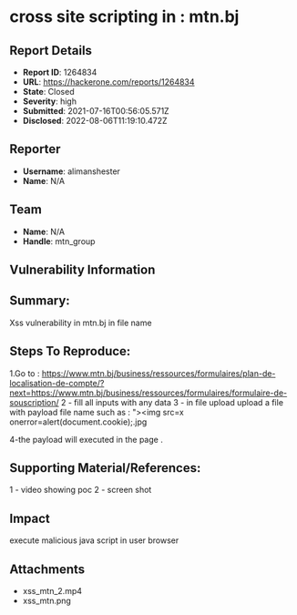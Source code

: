 # cross site scripting in : mtn.bj

## Report Details
- **Report ID**: 1264834
- **URL**: https://hackerone.com/reports/1264834
- **State**: Closed
- **Severity**: high
- **Submitted**: 2021-07-16T00:56:05.571Z
- **Disclosed**: 2022-08-06T11:19:10.472Z

## Reporter
- **Username**: alimanshester
- **Name**: N/A

## Team
- **Name**: N/A
- **Handle**: mtn_group

## Vulnerability Information
## Summary:
Xss vulnerability in mtn.bj  in file name 

## Steps To Reproduce:


  1.Go to : 
https://www.mtn.bj/business/ressources/formulaires/plan-de-localisation-de-compte/?next=https://www.mtn.bj/business/ressources/formulaires/formulaire-de-souscription/
  2 - fill all inputs with any data 
3 - in file upload upload a file with payload file name such as : "><img src=x onerror=alert(document.cookie);.jpg

4-the payload will executed in the page .

## Supporting Material/References:
1 - video showing poc 
2 - screen shot

## Impact

execute malicious java script in user browser

## Attachments
- xss_mtn_2.mp4
- xss_mtn.png
